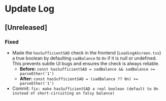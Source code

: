 # Update Log

## [Unreleased]

### Fixed
- Made the `hasSufficientSAD` check in the frontend (`LoadingAScreen.tsx`) a true boolean by defaulting `sadBalance` to `0n` if it is null or undefined. This prevents subtle UI bugs and ensures the check is always reliable.
  - **Before:** `const hasSufficientSAD = sadBalance && sadBalance >= parseEther('1')`
  - **After:**  `const hasSufficientSAD = (sadBalance ?? 0n) >= parseEther('1')`
- Commit: `fix: make hasSufficientSAD a real boolean (default to 0n instead of short-circuiting on falsy balance)` 